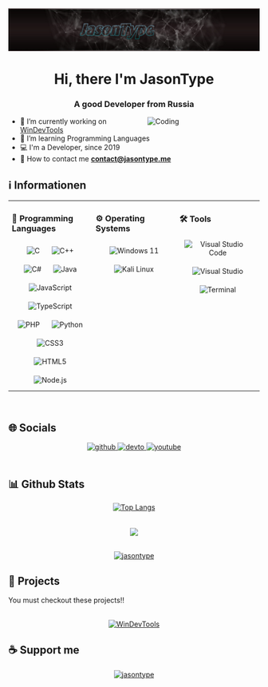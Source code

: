 <img align="center" src="img/banner.png" alt="Banner" />
<h1 align="center">Hi, there I'm JasonType</h1>
<h3 align="center"> A good Developer from Russia </h3>
<img align="right" alt="Coding" width="225" src="https://i.pinimg.com/originals/2a/53/65/2a53651a35816f499270d8275fd5318f.gif" />

- 📝 I’m currently working on [WinDevTools](https://github.com/JasonType/WinDevTools)
- 📖 I’m learning Programming Languages
- 💻 I'm a Developer, since 2019
- 📧 How to contact me **contact@jasontype.me**

## ℹ️ Informationen
<table><tr><td valign="top" width="33%">

### 📖 Programming Languages  
<div align="center">
<img style="margin: 10px" src="https://profilinator.rishav.dev/skills-assets/c-original.svg" alt="C" height="50" />  
<img style="margin: 10px" src="https://profilinator.rishav.dev/skills-assets/cplusplus-original.svg" alt="C++" height="50" />
<img style="margin: 10px" src="https://profilinator.rishav.dev/skills-assets/csharp-original.svg" alt="C#" height="50" />
<img style="margin: 10px" src="https://profilinator.rishav.dev/skills-assets/java-original-wordmark.svg" alt="Java" height="50" />  
<img style="margin: 10px" src="https://profilinator.rishav.dev/skills-assets/javascript-original.svg" alt="JavaScript" height="50" />
<img style="margin: 10px" src="https://profilinator.rishav.dev/skills-assets/typescript-original.svg" alt="TypeScript" height="50" />
<img style="margin: 10px" src="https://www.svgrepo.com/show/452088/php.svg" alt="PHP" height="50" />
<img style="margin: 10px" src="https://profilinator.rishav.dev/skills-assets/python-original.svg" alt="Python" height="50" />  
<img style="margin: 10px" src="https://profilinator.rishav.dev/skills-assets/css3-original-wordmark.svg" alt="CSS3" height="50" />      
<img style="margin: 10px" src="https://profilinator.rishav.dev/skills-assets/html5-original-wordmark.svg" alt="HTML5" height="50" />          
<img style="margin: 10px" src="https://profilinator.rishav.dev/skills-assets/nodejs-original-wordmark.svg" alt="Node.js" height="50" /> 

</div>

</td><td valign="top" width="33%">

### ⚙️ Operating Systems
<div align="center">  
<img style="margin: 10px" src="https://i.redd.it/ne6ukkej06t71.png" alt="Windows 11" height="50" />
<img style="margin: 10px" src="https://drasite.com/content/img/kali-dragon-icon.svg" alt="Kali Linux" height="50" />

</div>

</td><td valign="top" width="33%">

### 🛠️ Tools  
<div align="center">  
<img style="margin: 10px" src="https://upload.wikimedia.org/wikipedia/commons/9/9a/Visual_Studio_Code_1.35_icon.svg" alt="Visual Studio Code" height="50" /> 
<img style="margin: 10px" src="https://upload.wikimedia.org/wikipedia/commons/thumb/2/2c/Visual_Studio_Icon_2022.svg/1280px-Visual_Studio_Icon_2022.svg.png" alt="Visual Studio" height="50" />
<img style="margin: 10px" src="https://icons.iconarchive.com/icons/paomedia/small-n-flat/96/terminal-icon.png" alt="Terminal" height="50" />

</div

</td></tr></table>  

<br/>  

## 🌐 Socials

<div align="center">
<a href="https://github.com/JasonType" target="_blank">
<img src="https://img.shields.io/badge/github-%2324292e.svg?&style=for-the-badge&logo=github&logoColor=white " alt=github style="margin-bottom: 5px;" />
</a>

<a href="https://dev.to/jasontype" target="_blank">
<img src="https://img.shields.io/badge/dev.to-%2308090A.svg?&style=for-the-badge&logo=dev.to&logoColor=white" alt=devto style="margin-bottom: 5px;" />
</a>

<a href="https://www.youtube.com/c/JasonType" target="_blank">
<img src="https://img.shields.io/badge/youtube-%23EE4831.svg?&style=for-the-badge&logo=youtube&logoColor=white" alt=youtube style="margin-bottom: 5px;" />
</a>

</div>

<br/>
  
## 📊 Github Stats  
<div align="center">
<p><a href="https://github.com/jasontype"><img src="https://github-readme-stats.vercel.app/api/top-langs/?username=jasontype&amp;layout=compact" alt="Top Langs"></a></p></div>

<br/>
  
<div align="center"><img src="https://github-readme-stats.vercel.app/api?username=jasontype&show_icons=true&count_private=true&hide_border=true" align="center" /></div>

<br/>

<p align="center"> <a href="https://github.com/ryo-ma/github-profile-trophy"><img src="https://github-profile-trophy.vercel.app/?username=jasontype" alt="jasontype" /></a> </p>

## 🚧 Projects  
You must checkout these projects!!<br/><br/>
<div align="center">
<p><a href="https://github.com/JasonType/WinDevTools"><img src="https://github-readme-stats.vercel.app/api/pin/?username=jasontype&repo=WinDevTools" alt="WinDevTools" /></a></p>

</div>

## ☕ Support me
<div align="center">
<p><a href="https://ko-fi.com/jasontype"> <img align="center" src="https://cdn.ko-fi.com/cdn/kofi3.png?v=3" height="50" width="210" alt="jasontype" /></a></p><br><br>

</div>
